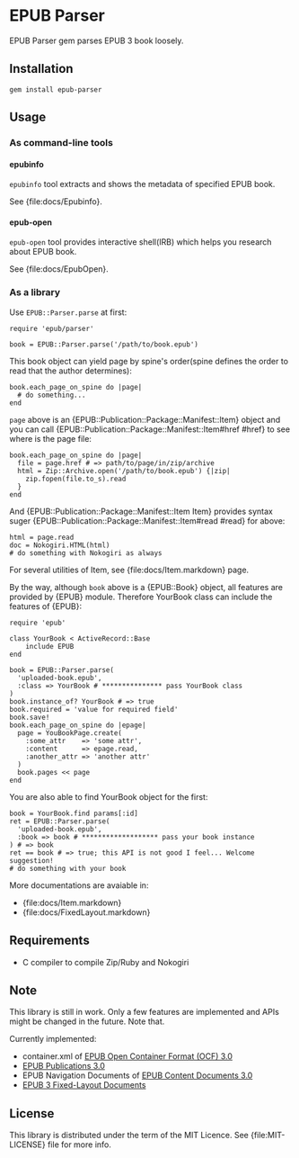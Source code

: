 EPUB Parser
===========

EPUB Parser gem parses EPUB 3 book loosely.

Installation
------------

    gem install epub-parser

Usage
-----

### As command-line tools

#### epubinfo

`epubinfo` tool extracts and shows the metadata of specified EPUB book.

See {file:docs/Epubinfo}.

#### epub-open

`epub-open` tool provides interactive shell(IRB) which helps you research about EPUB book.

See {file:docs/EpubOpen}.

### As a library

Use `EPUB::Parser.parse` at first:

    require 'epub/parser'
    
    book = EPUB::Parser.parse('/path/to/book.epub')

This book object can yield page by spine's order(spine defines the order to read that the author determines):

    book.each_page_on_spine do |page|
      # do something...
    end

`page` above is an {EPUB::Publication::Package::Manifest::Item} object and you can call {EPUB::Publication::Package::Manifest::Item#href #href} to see where is the page file:

    book.each_page_on_spine do |page|
      file = page.href # => path/to/page/in/zip/archive
      html = Zip::Archive.open('/path/to/book.epub') {|zip|
        zip.fopen(file.to_s).read
      }
    end

And {EPUB::Publication::Package::Manifest::Item Item} provides syntax suger {EPUB::Publication::Package::Manifest::Item#read #read} for above:

    html = page.read
    doc = Nokogiri.HTML(html)
    # do something with Nokogiri as always

For several utilities of Item, see {file:docs/Item.markdown} page.

By the way, although `book` above is a {EPUB::Book} object, all features are provided by {EPUB} module. Therefore YourBook class can include the features of {EPUB}:

    require 'epub'
    
    class YourBook < ActiveRecord::Base
        include EPUB
    end
    
    book = EPUB::Parser.parse(
      'uploaded-book.epub',
      :class => YourBook # *************** pass YourBook class
    )
    book.instance_of? YourBook # => true
    book.required = 'value for required field'
    book.save!
    book.each_page_on_spine do |epage|
      page = YouBookPage.create(
        :some_attr    => 'some attr',
        :content      => epage.read,
        :another_attr => 'another attr'
      )
      book.pages << page
    end

You are also able to find YourBook object for the first:

    book = YourBook.find params[:id]
    ret = EPUB::Parser.parse(
      'uploaded-book.epub',
      :book => book # ******************* pass your book instance
    ) # => book
    ret == book # => true; this API is not good I feel... Welcome suggestion!
    # do something with your book

More documentations are avaiable in:

* {file:docs/Item.markdown}
* {file:docs/FixedLayout.markdown}

Requirements
------------

* C compiler to compile Zip/Ruby and Nokogiri

Note
----

This library is still in work.
Only a few features are implemented and APIs might be changed in the future.
Note that.

Currently implemented:

* container.xml of [EPUB Open Container Format (OCF) 3.0][]
* [EPUB Publications 3.0][]
* EPUB Navigation Documents of [EPUB Content Documents 3.0][]
* [EPUB 3 Fixed-Layout Documents][]

[EPUB Open Container Format (OCF) 3.0]:http://idpf.org/epub/30/spec/epub30-ocf.html#sec-container-metainf-container.xml
[EPUB Publications 3.0]:http://idpf.org/epub/30/spec/epub30-publications.html
[EPUB Content Documents 3.0]:http://www.idpf.org/epub/30/spec/epub30-contentdocs.html
[EPUB 3 Fixed-Layout Documents]:http://www.idpf.org/epub/fxl/

License
-------

This library is distributed under the term of the MIT Licence.
See {file:MIT-LICENSE} file for more info.
